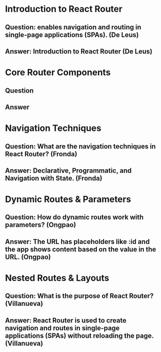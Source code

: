 # Introduction to React Router

## Question: enables navigation and routing in single-page applications (SPAs). (De Leus)

## Answer: Introduction to React Router (De Leus)




# Core Router Components

## Question

## Answer




# Navigation Techniques

## Question: What are the navigation techniques in React Router? (Fronda)

## Answer: Declarative, Programmatic, and Navigation with State. (Fronda)




# Dynamic Routes & Parameters

## Question: How do dynamic routes work with parameters? (Ongpao)

## Answer: The URL has placeholders like :id and the app shows content based on the value in the URL. (Ongpao)




# Nested Routes & Layouts

## Question: What is the purpose of React Router? (Villanueva)

## Answer: React Router is used to create navigation and routes in single-page applications (SPAs) without reloading the page. (Villanueva) 